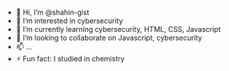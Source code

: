 - 👋 Hi, I’m @shahin-gist
- 👀 I’m interested in cybersecurity
- 🌱 I’m currently learning cybersecurity, HTML, CSS, Javascript
- 💞️ I’m looking to collaborate on Javascript, cybersecurity
- 📫 
 ...
- ⚡ Fun fact: I studied in chemistry

<!---
shahin-gist/shahin-gist is a ✨ special ✨ repository because its `README.md` (this file) appears on your GitHub profile.
You can click the Preview link to take a look at your changes.
--->
